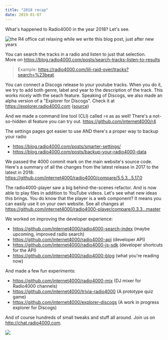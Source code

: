 ```yaml
---
title: "2018 recap"
date: 2019-01-07
---
```


What's happened to Radio4000 in the year 2018? Let's see.

![the R4 office cat relaxing while we write this blog post, just after new years](/images/r4-office.jpg)

You can search the tracks in a radio and listen to just that selection.  
More on https://blog.radio4000.com/posts/search-tracks-listen-to-results

> Example: https://radio4000.com/lili-raid-over/tracks?search=%23beat. 

You can connect a Discogs release to your youtube tracks. When you do it, we try to add both genre, label and year to the description of the track. This works nicely with the seach feature. Speaking of Discogs, we also made an alpha version of a "Explorer for Discogs". Check it at https://explorer.radio4000.com ([source](https://github.com/internet4000/explorer-discogs))

And we made a command line tool (CLI) called `r4` as as well! There's a not-so-hidden dl feature you can try out. https://github.com/internet4000/r4

The settings pages got easier to use AND there's a proper way to backup your radio 

- https://blog.radio4000.com/posts/smarter-settings/
- https://blog.radio4000.com/posts/backup-your-radio4000-data

We passed the 4000 commit mark on the main website's source code. Here's a summary of all the changes from the latest release in 2017 to the latest in 2018:
https://github.com/internet4000/radio4000/compare/5.5.3...5.17.0

The radio4000-player saw a big behind-the-scenes refactor. And is now able to play files in addition to YouTube videos. Let's see what new ideas this brings. You do know that the player is a web component? It means you can easily use it on your own website. See all changes at https://github.com/internet4000/radio4000-player/compare/0.3.3...master

We worked on improving the developer experience:

- https://github.com/internet4000/radio4000-search-index (maybe upcoming, improved radio search)
- https://github.com/internet4000/radio4000-api (developer API)
- https://github.com/internet4000/radio4000-js-sdk (developer shortcuts for the API)
- https://github.com/internet4000/radio4000-blog (what you're reading now)

And made a few fun experiments:

- https://github.com/internet4000/radio4000-mix (DJ mixer for Radio4000 channels)
- https://github.com/internet4000/trivia-radio4000 (A prototype quiz game)
- https://github.com/internet4000/explorer-discogs (A work in progress explorer for Discogs)

And of course hundreds of small tweaks and stuff all around. Join us on http://chat.radio4000.com.

![](/images/r4-gif-low.gif)

